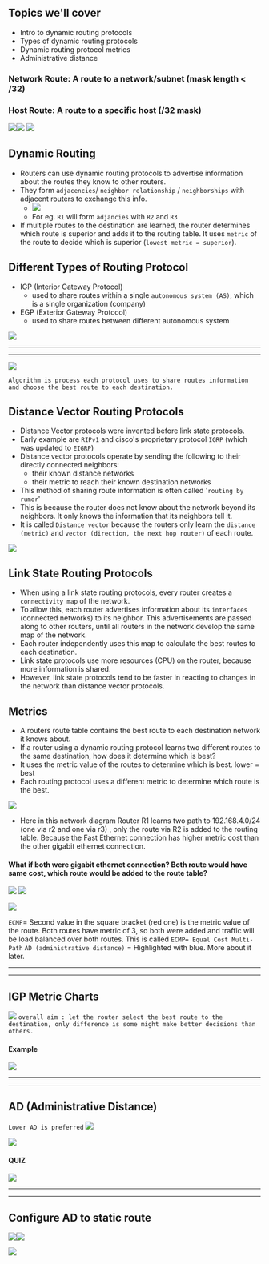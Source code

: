 

## Topics we'll cover

- Intro to dynamic routing protocols
- Types of dynamic routing protocols
- Dynamic routing protocol metrics
- Administrative distance


### Network Route: A route  to a network/subnet (mask length < /32)
### Host Route: A route to a specific host (/32 mask)
![](images/Pasted%20image%2020231029152449.png)![](images/Pasted%20image%2020231029152459.png)
![](images/Pasted%20image%2020231029152517.png)


## Dynamic Routing

- Routers can use dynamic routing protocols to advertise information about the routes they know to other routers.
- They form `adjacencies`/ `neighbor relationship` / `neighborships` with adjacent routers to exchange this info.
	- ![](images/Pasted%20image%2020231029160450.png)
	- For eg. `R1` will form `adjancies` with `R2` and `R3` 
- If multiple routes to the destination are learned, the router determines which route is superior and adds it to the routing table. It uses `metric` of the route to decide which is superior (`lowest metric = superior`).



## Different Types of Routing Protocol

- IGP (Interior Gateway Protocol)
	- used to share routes within a single `autonomous system (AS)`, which is a single organization (company)
- EGP (Exterior Gateway Protocol)
	- used to share routes between different autonomous system

![](images/Pasted%20image%2020231029161650.png)

----
---

![](images/Pasted%20image%2020231029161754.png)

`Algorithm is process each protocol uses to share routes information and choose the best route to each destination.`



## Distance Vector Routing Protocols

- Distance Vector protocols were invented before link state protocols.
- Early example are `RIPv1` and cisco's proprietary protocol `IGRP` (which was updated to `EIGRP`)
- Distance vector protocols operate by sending the following to their directly connected neighbors:
	- their known distance networks
	- their metric to reach their known destination networks
- This method of sharing route information is often called '`routing by rumor`'
- This is because the router does not know about the network beyond its neighbors. It only knows the information that its neighbors tell it.
- It is called `Distance vector` because the routers only learn the `distance (metric)` and `vector (direction, the next hop router)` of each route.

![](images/Pasted%20image%2020231029165514.png)


## Link State Routing Protocols

- When using a link state routing protocols, every router creates a `connectivity map` of the network.
- To allow this, each router advertises information about its `interfaces` (connected networks) to its neighbor. This advertisements are passed along to other routers, until all routers in the network develop the same map of the network.
- Each router independently uses this map to calculate the best routes to each destination.
- Link state protocols use more resources (CPU) on the router, because more information is shared.
- However, link state protocols tend to be faster in reacting to changes in the network than distance vector protocols.


## Metrics

- A routers route table contains the best route to each destination network it knows about.
- If a router using a dynamic routing protocol learns two different routes to the same destination, how does it determine which is best?
- It uses the metric value of the routes to determine which is best. lower = best
- Each routing protocol uses a different metric to determine which route is the best.

![](images/Pasted%20image%2020231029172933.png)

- Here in this network diagram Router R1 learns two path to 192.168.4.0/24 (one via r2 and one via r3) , only the route via R2 is added to the routing table. Because the Fast Ethernet connection has higher metric cost than the other gigabit ethernet connection. 


#### What if both were gigabit ethernet connection? Both route would have same cost, which route would be added to the route table?

![](images/Pasted%20image%2020231029173402.png)
![](images/Pasted%20image%2020231029173412.png)


![](images/Pasted%20image%2020231029173954.png)

`ECMP`= Second value in the square bracket (red one) is the metric value of the route.
			Both routes have metric of 3, so both were added and traffic will be load balanced over both routes. This is called `ECMP= Equal Cost Multi-Path`
`AD (administrative distance)` = Highlighted with blue. More about it later.



---
---

## IGP Metric Charts


![](images/Pasted%20image%2020231029174251.png)
`overall aim : let the router select the best route to the destination, only difference is some might make better decisions than others.`
#### Example

![](images/Pasted%20image%2020231029174434.png)


----
-----
## AD (Administrative Distance)


`Lower AD is preferred`
![](images/Pasted%20image%2020231029174728.png)

![](images/Pasted%20image%2020231029174758.png)


#### QUIZ

![](images/Pasted%20image%2020231029175202.png)


-----
-----
## Configure AD to static route

![](images/Pasted%20image%2020231029175810.png)![](images/Pasted%20image%2020231029175848.png)

![](images/Pasted%20image%2020231029175924.png)

